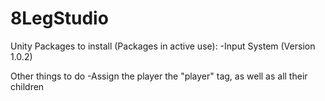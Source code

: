 # 8LegStudio

Unity Packages to install (Packages in active use):
-Input System (Version 1.0.2)

Other things to do
-Assign the player the "player" tag, as well as all their children
